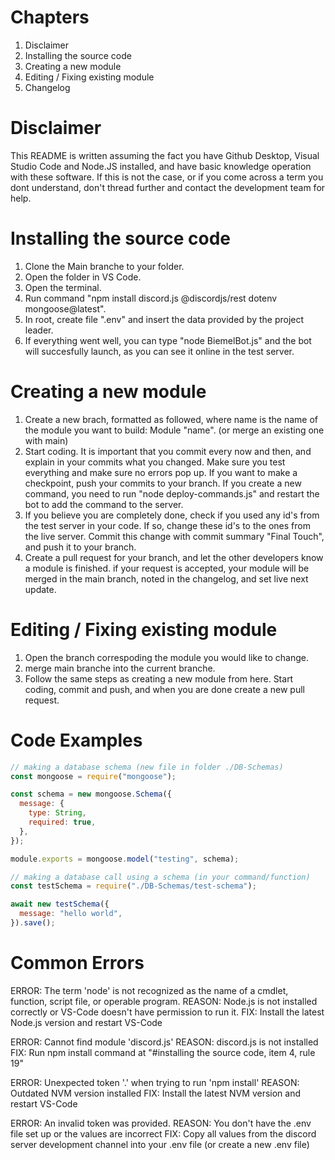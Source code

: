# Chapters

1.  Disclaimer
2.  Installing the source code
3.  Creating a new module
4.  Editing / Fixing existing module
5.  Changelog

# Disclaimer

This README is written assuming the fact you have Github Desktop, Visual Studio Code and Node.JS installed, and have basic knowledge operation with these software.
If this is not the case, or if you come across a term you dont understand, don't thread further and contact the development team for help.

# Installing the source code

1.  Clone the Main branche to your folder.
2.  Open the folder in VS Code.
3.  Open the terminal.
4.  Run command "npm install discord.js @discordjs/rest dotenv mongoose@latest".
5.  In root, create file ".env" and insert the data provided by the project leader.
6.  If everything went well, you can type "node BiemelBot.js" and the bot will succesfully launch, as you can see it online in the test server.

# Creating a new module

1.  Create a new brach, formatted as followed, where name is the name of the module you want to build: Module "name". (or merge an existing one with main)
2.  Start coding. It is important that you commit every now and then, and explain in your commits what you changed.
    Make sure you test everything and make sure no errors pop up. If you want to make a checkpoint, push your commits to your branch.
    If you create a new command, you need to run "node deploy-commands.js" and restart the bot to add the command to the server.
3.  If you believe you are completely done, check if you used any id's from the test server in your code.
    If so, change these id's to the ones from the live server. Commit this change with commit summary "Final Touch", and push it to your branch.
4.  Create a pull request for your branch, and let the other developers know a module is finished.
    if your request is accepted, your module will be merged in the main branch, noted in the changelog, and set live next update.

# Editing / Fixing existing module

1.  Open the branch correspoding the module you would like to change.
2.  merge main branche into the current branche.
3.  Follow the same steps as creating a new module from here. Start coding, commit and push, and when you are done create a new pull request.

# Code Examples

```js
// making a database schema (new file in folder ./DB-Schemas)
const mongoose = require("mongoose");

const schema = new mongoose.Schema({
  message: {
    type: String,
    required: true,
  },
});

module.exports = mongoose.model("testing", schema);

// making a database call using a schema (in your command/function)
const testSchema = require("./DB-Schemas/test-schema");

await new testSchema({
  message: "hello world",
}).save();
```

# Common Errors
ERROR:    The term 'node' is not recognized as the name of a cmdlet, function, script file, or operable program.
REASON:   Node.js is not installed correctly or VS-Code doesn't have permission to run it.
FIX:      Install the latest Node.js version and restart VS-Code

ERROR:    Cannot find module 'discord.js'
REASON:   discord.js is not installed
FIX:      Run npm install command at "#installing the source code, item 4, rule 19"

ERROR:    Unexpected token '.' when trying to run 'npm install'
REASON:   Outdated NVM version installed
FIX:      Install the latest NVM version and restart VS-Code

ERROR:    An invalid token was provided.
REASON:   You don't have the .env file set up or the values are incorrect
FIX:      Copy all values from the discord server development channel into your .env file (or create a new .env file)